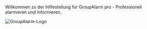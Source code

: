 Willkommen zu der Hilfestellung für GroupAlarm pro - Professionell alarmieren und informieren.

![GroupAlarm-Logo](/img/groupalarmpro_logo.png)
